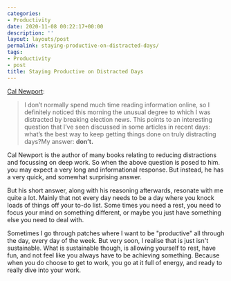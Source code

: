 ```yaml
---
categories:
- Productivity
date: 2020-11-08 00:22:17+00:00
description: ''
layout: layouts/post
permalink: staying-productive-on-distracted-days/
tags:
- Productivity
- post
title: Staying Productive on Distracted Days
---
```


[Cal Newport](https://www.calnewport.com/blog/2020/11/04/staying-productive-on-distracted-days/):

> I don’t normally spend much time reading information online, so I definitely noticed this morning the unusual degree to which I was distracted by breaking election news. This points to an interesting question that I’ve seen discussed in some articles in recent days: what’s the best way to keep getting things done on truly distracting days?My answer: __don’t.__

Cal Newport is the author of many books relating to reducing distractions and focussing on deep work. So when the above question is posed to him. you may expect a very long and informational response. But instead, he has a very quick, and somewhat surprising answer.

But his short answer, along with his reasoning afterwards, resonate with me quite a lot. Mainly that not every day needs to be a day where you knock loads of things off your to-do list. Some times you need a rest, you need to focus your mind on something different, or maybe you just have something else you need to deal with.

Sometimes I go through patches where I want to be "productive" all through the day, every day of the week. But very soon, I realise that is just isn't sustainable. What is sustainable though, is allowing yourself to rest, have fun, and not feel like you always have to be achieving something. Because when you do choose to get to work, you go at it full of energy, and ready to really dive into your work.
